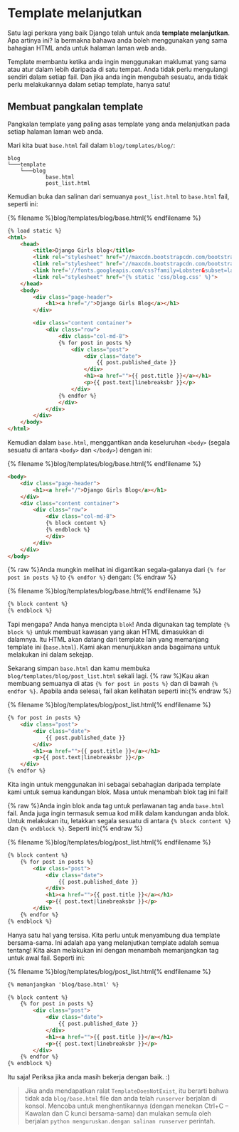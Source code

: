 # Template melanjutkan

Satu lagi perkara yang baik Django telah untuk anda **template melanjutkan**. Apa artinya ini? Ia bermakna bahawa anda boleh menggunakan yang sama bahagian HTML anda untuk halaman laman web anda.

Template membantu ketika anda ingin menggunakan maklumat yang sama atau atur dalam lebih daripada di satu tempat. Anda tidak perlu mengulangi sendiri dalam setiap fail. Dan jika anda ingin mengubah sesuatu, anda tidak perlu melakukannya dalam setiap template, hanya satu!

## Membuat pangkalan template

Pangkalan template yang paling asas template yang anda melanjutkan pada setiap halaman laman web anda.

Mari kita buat `base.html` fail dalam `blog/templates/blog/`:

    blog
    └───template
        └───blog
                base.html
                post_list.html
    

Kemudian buka dan salinan dari semuanya `post_list.html` to `base.html` fail, seperti ini:

{% filename %}blog/templates/blog/base.html{% endfilename %}

```html
{% load static %}
<html>
    <head>
        <title>Django Girls blog</title>
        <link rel="stylesheet" href="//maxcdn.bootstrapcdn.com/bootstrap/3.2.0/css/bootstrap.min.css">
        <link rel="stylesheet" href="//maxcdn.bootstrapcdn.com/bootstrap/3.2.0/css/bootstrap-theme.min.css">
        <link href='//fonts.googleapis.com/css?family=Lobster&subset=latin,latin-ext' rel='stylesheet' type='text/css'>
        <link rel="stylesheet" href="{% static 'css/blog.css' %}">
    </head>
    <body>
        <div class="page-header">
            <h1><a href="/">Django Girls Blog</a></h1>
        </div>

        <div class="content container">
            <div class="row">
                <div class="col-md-8">
                {% for post in posts %}
                    <div class="post">
                        <div class="date">
                            {{ post.published_date }}
                        </div>
                        <h1><a href="">{{ post.title }}</a></h1>
                        <p>{{ post.text|linebreaksbr }}</p>
                    </div>
                {% endfor %}
                </div>
            </div>
        </div>
    </body>
</html>
```

Kemudian dalam `base.html`, menggantikan anda keseluruhan `<body>` (segala sesuatu di antara `<body>` dan `</body>`) dengan ini:

{% filename %}blog/templates/blog/base.html{% endfilename %}

```html
<body>
    <div class="page-header">
        <h1><a href="/">Django Girls Blog</a></h1>
    </div>
    <div class="content container">
        <div class="row">
            <div class="col-md-8">
            {% block content %}
            {% endblock %}
            </div>
        </div>
    </div>
</body>
```

{% raw %}Anda mungkin melihat ini digantikan segala-galanya dari `{% for post in posts %}` to `{% endfor %}` dengan: {% endraw %}

{% filename %}blog/templates/blog/base.html{% endfilename %}

```html
{% block content %}
{% endblock %}
```

Tapi mengapa? Anda hanya mencipta `blok`! Anda digunakan tag template `{% block %}` untuk membuat kawasan yang akan HTML dimasukkan di dalamnya. Itu HTML akan datang dari template lain yang memanjang template ini (`base.html`). Kami akan menunjukkan anda bagaimana untuk melakukan ini dalam sekejap.

Sekarang simpan `base.html` dan kamu membuka `blog/templates/blog/post_list.html` sekali lagi. {% raw %}Kau akan membuang semuanya di atas `{% for post in posts %}` dan di bawah `{% endfor %}`. Apabila anda selesai, fail akan kelihatan seperti ini:{% endraw %}

{% filename %}blog/templates/blog/post_list.html{% endfilename %}

```html
{% for post in posts %}
    <div class="post">
        <div class="date">
            {{ post.published_date }}
        </div>
        <h1><a href="">{{ post.title }}</a></h1>
        <p>{{ post.text|linebreaksbr }}</p>
    </div>
{% endfor %}
```

Kita ingin untuk menggunakan ini sebagai sebahagian daripada template kami untuk semua kandungan blok. Masa untuk menambah blok tag ini fail!

{% raw %}Anda ingin blok anda tag untuk perlawanan tag anda `base.html` fail. Anda juga ingin termasuk semua kod milik dalam kandungan anda blok. Untuk melakukan itu, letakkan segala sesuatu di antara `{% block content %}` dan `{% endblock %}`. Seperti ini:{% endraw %}

{% filename %}blog/templates/blog/post_list.html{% endfilename %}

```html
{% block content %}
    {% for post in posts %}
        <div class="post">
            <div class="date">
                {{ post.published_date }}
            </div>
            <h1><a href="">{{ post.title }}</a></h1>
            <p>{{ post.text|linebreaksbr }}</p>
        </div>
    {% endfor %}
{% endblock %}
```

Hanya satu hal yang tersisa. Kita perlu untuk menyambung dua template bersama-sama. Ini adalah apa yang melanjutkan template adalah semua tentang! Kita akan melakukan ini dengan menambah memanjangkan tag untuk awal fail. Seperti ini:

{% filename %}blog/templates/blog/post_list.html{% endfilename %}

```html
{% memanjangkan 'blog/base.html' %}

{% block content %}
    {% for post in posts %}
        <div class="post">
            <div class="date">
                {{ post.published_date }}
            </div>
            <h1><a href="">{{ post.title }}</a></h1>
            <p>{{ post.text|linebreaksbr }}</p>
        </div>
    {% endfor %}
{% endblock %}
```

Itu saja! Periksa jika anda masih bekerja dengan baik. :)

> Jika anda mendapatkan ralat `TemplateDoesNotExist`, itu berarti bahwa tidak ada `blog/base.html` file dan anda telah `runserver` berjalan di konsol. Mencoba untuk menghentikannya (dengan menekan Ctrl+C – Kawalan dan C kunci bersama-sama) dan mulakan semula oleh berjalan `python menguruskan.dengan salinan runserver` perintah.